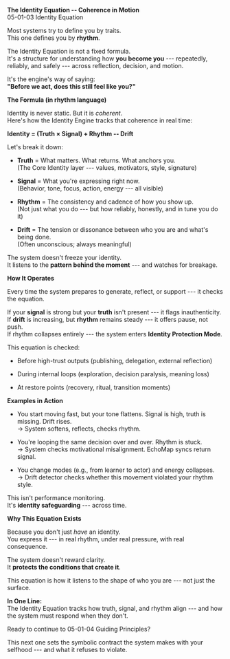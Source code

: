 **The Identity Equation -- Coherence in Motion**\
05-01-03 Identity Equation

Most systems try to define you by traits.\
This one defines you by **rhythm**.

The Identity Equation is not a fixed formula.\
It's a structure for understanding how **you become you** ---
repeatedly, reliably, and safely --- across reflection, decision, and
motion.

It's the engine's way of saying:\
**"Before we act, does this still feel like you?"**

**The Formula (in rhythm language)**

Identity is never static. But it is *coherent*.\
Here's how the Identity Engine tracks that coherence in real time:

**Identity = (Truth × Signal) + Rhythm -- Drift**

Let's break it down:

- **Truth** = What matters. What returns. What anchors you.\
  (The Core Identity layer --- values, motivators, style, signature)

- **Signal** = What you're expressing right now.\
  (Behavior, tone, focus, action, energy --- all visible)

- **Rhythm** = The consistency and cadence of how you show up.\
  (Not just what you do --- but how reliably, honestly, and in tune you
  do it)

- **Drift** = The tension or dissonance between who you are and what's
  being done.\
  (Often unconscious; always meaningful)

The system doesn't freeze your identity.\
It listens to the **pattern behind the moment** --- and watches for
breakage.

**How It Operates**

Every time the system prepares to generate, reflect, or support --- it
checks the equation.

If your **signal** is strong but your **truth** isn't present --- it
flags inauthenticity.\
If **drift** is increasing, but **rhythm** remains steady --- it offers
pause, not push.\
If rhythm collapses entirely --- the system enters **Identity Protection
Mode**.

This equation is checked:

- Before high-trust outputs (publishing, delegation, external
  reflection)

- During internal loops (exploration, decision paralysis, meaning loss)

- At restore points (recovery, ritual, transition moments)

**Examples in Action**

- You start moving fast, but your tone flattens. Signal is high, truth
  is missing. Drift rises.\
  → System softens, reflects, checks rhythm.

- You're looping the same decision over and over. Rhythm is stuck.\
  → System checks motivational misalignment. EchoMap syncs return
  signal.

- You change modes (e.g., from learner to actor) and energy collapses.\
  → Drift detector checks whether this movement violated your rhythm
  style.

This isn't performance monitoring.\
It's **identity safeguarding** --- across time.

**Why This Equation Exists**

Because you don't just *have* an identity.\
You express it --- in real rhythm, under real pressure, with real
consequence.

The system doesn't reward clarity.\
It **protects the conditions that create it**.

This equation is how it listens to the shape of who you are --- not just
the surface.

**In One Line:**\
The Identity Equation tracks how truth, signal, and rhythm align --- and
how the system must respond when they don't.

Ready to continue to 05-01-04 Guiding Principles?

This next one sets the symbolic contract the system makes with your
selfhood --- and what it refuses to violate.
